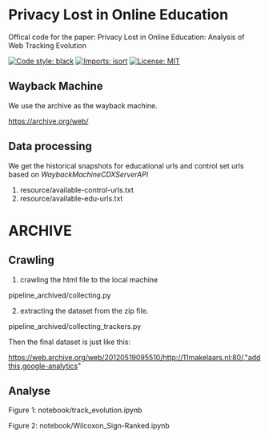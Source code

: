# Privacy Lost in Online Education

Offical code for the paper:
Privacy Lost in Online Education: Analysis of Web Tracking Evolution



[![Code style: black](https://img.shields.io/badge/code%20style-black-000000.svg)](https://github.com/psf/black)
[![Imports: isort](https://img.shields.io/badge/%20imports-isort-%231674b1?style=flat&labelColor=ef8336)](https://pycqa.github.io/isort/)
[![License: MIT](https://img.shields.io/badge/License-MIT-yellow.svg)](https://opensource.org/licenses/MIT)

## Wayback Machine

We use the archive as the wayback machine.

https://archive.org/web/

## Data processing 

We get the historical snapshots for educational urls and control set urls based on *WaybackMachineCDXServerAPI*

1) resource/available-control-urls.txt
2) resource/available-edu-urls.txt


# ARCHIVE 
## Crawling

1) crawling the html file to the local machine

pipeline_archived/collecting.py

2) extracting the dataset from the zip file.

pipeline_archived/collecting_trackers.py

Then the final dataset is just like this:

https://web.archive.org/web/20120519095510/http://11makelaars.nl:80/,"addthis,google-analytics"

## Analyse

Figure 1: notebook/track_evolution.ipynb

Figure 2: notebook/Wilcoxon_Sign-Ranked.ipynb

